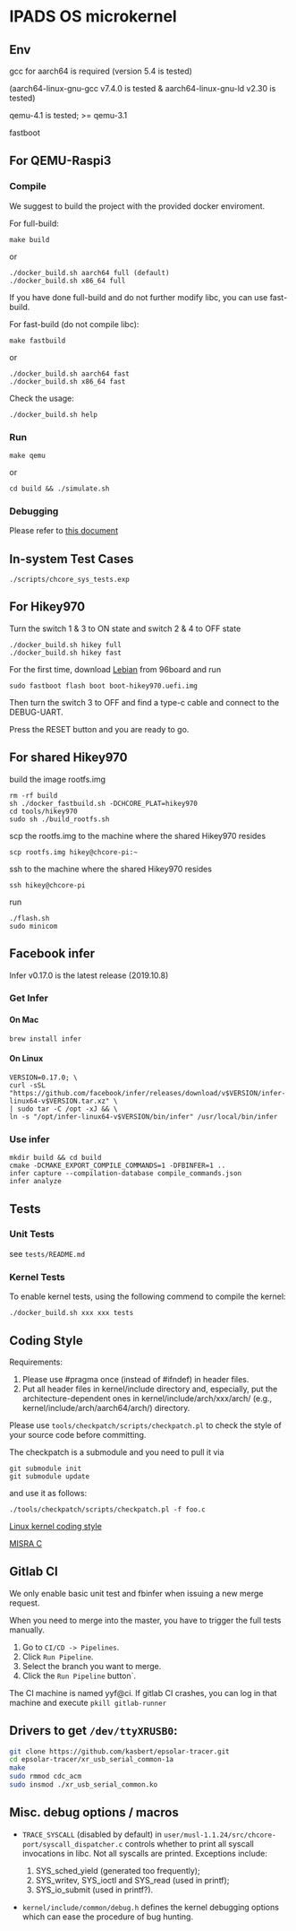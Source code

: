 # IPADS OS microkernel

## Env

gcc for aarch64 is required (version 5.4 is tested)

(aarch64-linux-gnu-gcc v7.4.0 is tested & aarch64-linux-gnu-ld v2.30 is tested)

qemu-4.1 is tested; >= qemu-3.1

fastboot

## For QEMU-Raspi3

### Compile

We suggest to build the project with the provided docker enviroment.


For full-build:
```
make build
```
or

```
./docker_build.sh aarch64 full (default)
./docker_build.sh x86_64 full
```

If you have done full-build and do not further modify libc, you can use fast-build.

For fast-build (do not compile libc):
```
make fastbuild
```
or
```
./docker_build.sh aarch64 fast
./docker_build.sh x86_64 fast
```

Check the usage:
```
./docker_build.sh help
```


### Run
```
make qemu
```
or
```
cd build && ./simulate.sh
```

### Debugging

Please refer to [this document](documents/gdb.md)


## In-system Test Cases

```
./scripts/chcore_sys_tests.exp
```

## For Hikey970

Turn the switch 1 & 3 to ON state and switch 2 & 4 to OFF state

```
./docker_build.sh hikey full
./docker_build.sh hikey fast
```

For the first time, download [Lebian](http://www.lemaker.org/product-hikey970-download-85.html) from 96board and run

```
sudo fastboot flash boot boot-hikey970.uefi.img
```

Then turn the switch 3 to OFF and find a type-c cable and connect to the DEBUG-UART.

Press the RESET button and you are ready to go.

## For shared Hikey970

build the image rootfs.img

```
rm -rf build
sh ./docker_fastbuild.sh -DCHCORE_PLAT=hikey970
cd tools/hikey970
sudo sh ./build_rootfs.sh
```

scp the rootfs.img to the machine where the shared Hikey970 resides

```
scp rootfs.img hikey@chcore-pi:~
```

ssh to the machine where the shared Hikey970 resides

```
ssh hikey@chcore-pi
```

run

```
./flash.sh
sudo minicom
```

## Facebook infer

Infer v0.17.0 is the latest release (2019.10.8)

### Get Infer

#### On Mac

```
brew install infer
```

#### On Linux

```
VERSION=0.17.0; \
curl -sSL "https://github.com/facebook/infer/releases/download/v$VERSION/infer-linux64-v$VERSION.tar.xz" \
| sudo tar -C /opt -xJ && \
ln -s "/opt/infer-linux64-v$VERSION/bin/infer" /usr/local/bin/infer
```

### Use infer

```
mkdir build && cd build
cmake -DCMAKE_EXPORT_COMPILE_COMMANDS=1 -DFBINFER=1 ..
infer capture --compilation-database compile_commands.json
infer analyze
```

## Tests

### Unit Tests

see `tests/README.md`

### Kernel Tests

To enable kernel tests, using the following commend to compile the kernel:
```
./docker_build.sh xxx xxx tests
```

## Coding Style

Requirements: 

1. Please use #pragma once (instead of #ifndef) in header files.
2. Put all header files in kernel/include directory and, especially, 
   put the architecture-dependent ones in kernel/include/arch/xxx/arch/
   (e.g., kernel/include/arch/aarch64/arch/) directory.

Please use `tools/checkpatch/scripts/checkpatch.pl` to check the style of your source code before committing.

The checkpatch is a submodule and you need to pull it via
```
git submodule init
git submodule update
```

and use it as follows:

```
./tools/checkpatch/scripts/checkpatch.pl -f foo.c
```

[Linux kernel coding style](https://www.kernel.org/doc/html/latest/process/coding-style.html)

[MISRA C](https://www.misra.org.uk/Activities/MISRAC/tabid/160/Default.aspx)

## Gitlab CI

We only enable basic unit test and fbinfer when issuing a new merge request.

When you need to merge into the master, you have to trigger the full tests manually.
1. Go to `CI/CD -> Pipelines`.
2. Click `Run Pipeline`.
3. Select the branch you want to merge.
4. Click the `Run Pipeline` button`.

The CI machine is named yyf@ci.
If gitlab CI crashes, you can log in that machine and execute `pkill gitlab-runner`

## Drivers to get `/dev/ttyXRUSB0`:

```bash
git clone https://github.com/kasbert/epsolar-tracer.git
cd epsolar-tracer/xr_usb_serial_common-1a
make
sudo rmmod cdc_acm
sudo insmod ./xr_usb_serial_common.ko
```

## Misc. debug options / macros

- `TRACE_SYSCALL` (disabled by default) in `user/musl-1.1.24/src/chcore-port/syscall_dispatcher.c` controls whether to print all syscall invocations in libc.
    Not all syscalls are printed. Exceptions include:
    1. SYS_sched_yield (generated too frequently);
    2. SYS_writev, SYS_ioctl and SYS_read (used in printf);
    3. SYS_io_submit (used in printf?).

- `kernel/include/common/debug.h` defines the kernel debugging options which can ease the procedure of bug hunting.

